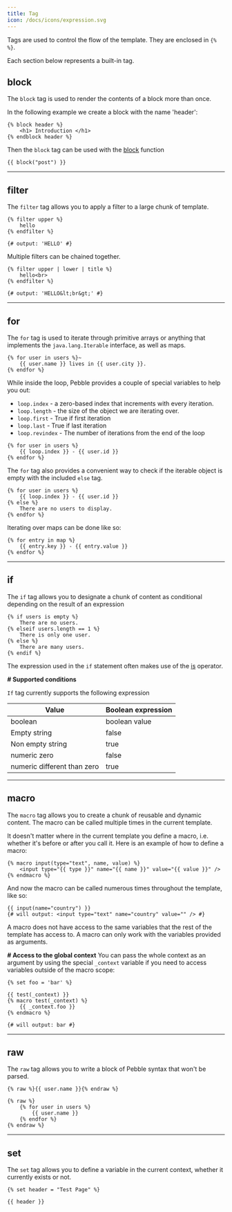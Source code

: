 ```yaml
---
title: Tag
icon: /docs/icons/expression.svg
---
```


Tags are used to control the flow of the template. They are enclosed in `{% %}`.

Each section below represents a built-in tag.


## block

The `block` tag is used to render the contents of a block more than once.

In the following example we create a block with the name 'header':

```twig
{% block header %}
	<h1> Introduction </h1>
{% endblock header %}
```

Then the `block` tag can be used with the [block](./04.function.md#block) function


```twig
{{ block("post") }}
```
---

## filter

The `filter` tag allows you to apply a filter to a large chunk of template.
```twig
{% filter upper %}
	hello
{% endfilter %}

{# output: 'HELLO' #}
```
Multiple filters can be chained together.
```twig
{% filter upper | lower | title %}
	hello<br>
{% endfilter %}

{# output: 'HELLO&lt;br&gt;' #}
```
---

## for

The `for` tag is used to iterate through primitive arrays or anything that implements the `java.lang.Iterable`
interface, as well as maps.
```twig
{% for user in users %}~
	{{ user.name }} lives in {{ user.city }}.
{% endfor %}
```
While inside the loop, Pebble provides a couple of special variables to help you out:
- `loop.index` - a zero-based index that increments with every iteration.
- `loop.length` - the size of the object we are iterating over.
- `loop.first` - True if first iteration
- `loop.last` - True if last iteration
- `loop.revindex` - The number of iterations from the end of the loop

```twig
{% for user in users %}
	{{ loop.index }} - {{ user.id }}
{% endfor %}
```
The `for` tag also provides a convenient way to check if the iterable object is empty with the included `else` tag.
```twig
{% for user in users %}
	{{ loop.index }} - {{ user.id }}
{% else %}
	There are no users to display.
{% endfor %}
```
Iterating over maps can be done like so:
```twig
{% for entry in map %}
    {{ entry.key }} - {{ entry.value }}
{% endfor %}
```
---

## if

The `if` tag allows you to designate a chunk of content as conditional depending on the result of an expression
```twig
{% if users is empty %}
	There are no users.
{% elseif users.length == 1 %}
	There is only one user.
{% else %}
	There are many users.
{% endif %}
```
The expression used in the `if` statement often makes use of the [is](./05.operator.md#is) operator.

**# Supported conditions**

`If` tag currently supports the following expression

| Value  | Boolean expression |
| --- | --- |
| boolean | boolean value |
| Empty string | false |
| Non empty string | true |
| numeric zero | false |
| numeric different than zero | true |

---

## macro

The `macro` tag allows you to create a chunk of reusable and dynamic content. The macro can be called
multiple times in the current template.

It doesn't matter where in the current template you define a macro, i.e. whether it's before or after you call it.
Here is an example of how to define a macro:
```twig
{% macro input(type="text", name, value) %}
	<input type="{{ type }}" name="{{ name }}" value="{{ value }}" />
{% endmacro %}
```
And now the macro can be called numerous times throughout the template, like so:
```twig
{{ input(name="country") }}
{# will output: <input type="text" name="country" value="" /> #}
```

A macro does not have access to the same variables that the rest of the template has access to.
A macro can only work with the variables provided as arguments.

**# Access to the global context**
You can pass the whole context as an argument by using the special `_context` variable if you need to access
variables outside of the macro scope:
```twig
{% set foo = 'bar' %}

{{ test(_context) }}
{% macro test(_context) %}
	{{ _context.foo }}
{% endmacro %}

{# will output: bar #}
```

---

## raw

The `raw` tag allows you to write a block of Pebble syntax that won't be parsed.

```twig
{% raw %}{{ user.name }}{% endraw %}
```

```twig
{% raw %}
	{% for user in users %}
		{{ user.name }}
	{% endfor %}
{% endraw %}
```

---

## set

The `set` tag allows you to define a variable in the current context, whether it currently exists or not.
```twig
{% set header = "Test Page" %}

{{ header }}
```
